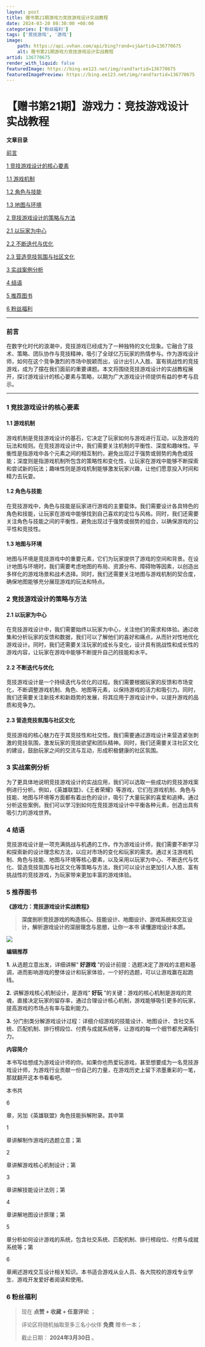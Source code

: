 ```yaml
---
layout: post
title: 赠书第21期游戏力竞技游戏设计实战教程
date: 2024-03-20 08:30:00 +08:00
categories: ['粉丝福利']
tags: ['竞技游戏', '游戏']
image:
    path: https://api.vvhan.com/api/bing?rand=sj&artid=136770675
    alt: 赠书第21期游戏力竞技游戏设计实战教程
artid: 136770675
render_with_liquid: false
featuredImage: https://bing.ee123.net/img/rand?artid=136770675
featuredImagePreview: https://bing.ee123.net/img/rand?artid=136770675
---
```


# 【赠书第21期】游戏力：竞技游戏设计实战教程

**文章目录**

[前言](#%E5%89%8D%E8%A8%80)

[1 竞技游戏设计的核心要素](#1%20%E7%AB%9E%E6%8A%80%E6%B8%B8%E6%88%8F%E8%AE%BE%E8%AE%A1%E7%9A%84%E6%A0%B8%E5%BF%83%E8%A6%81%E7%B4%A0)

[1.1 游戏机制](#1.1%20%E6%B8%B8%E6%88%8F%E6%9C%BA%E5%88%B6)

[1.2 角色与技能](#1.2%20%E8%A7%92%E8%89%B2%E4%B8%8E%E6%8A%80%E8%83%BD)

[1.3 地图与环境](#1.3%20%E5%9C%B0%E5%9B%BE%E4%B8%8E%E7%8E%AF%E5%A2%83)

[2 竞技游戏设计的策略与方法](#2%20%E7%AB%9E%E6%8A%80%E6%B8%B8%E6%88%8F%E8%AE%BE%E8%AE%A1%E7%9A%84%E7%AD%96%E7%95%A5%E4%B8%8E%E6%96%B9%E6%B3%95)

[2.1 以玩家为中心](#2.1%20%E4%BB%A5%E7%8E%A9%E5%AE%B6%E4%B8%BA%E4%B8%AD%E5%BF%83)

[2.2 不断迭代与优化](#2.2%20%E4%B8%8D%E6%96%AD%E8%BF%AD%E4%BB%A3%E4%B8%8E%E4%BC%98%E5%8C%96)

[2.3 营造竞技氛围与社区文化](#2.3%20%E8%90%A5%E9%80%A0%E7%AB%9E%E6%8A%80%E6%B0%9B%E5%9B%B4%E4%B8%8E%E7%A4%BE%E5%8C%BA%E6%96%87%E5%8C%96)

[3 实战案例分析](#3%20%E5%AE%9E%E6%88%98%E6%A1%88%E4%BE%8B%E5%88%86%E6%9E%90)

[4 结语](#4%20%E7%BB%93%E8%AF%AD)

[5 推荐图书](#5%C2%A0%E6%8E%A8%E8%8D%90%E5%9B%BE%E4%B9%A6)

[6 粉丝福利](#8%20%E7%B2%89%E4%B8%9D%E7%A6%8F%E5%88%A9)

---

### 

### 前言

在数字化时代的浪潮中，竞技游戏已经成为了一种独特的文化现象。它融合了技术、策略、团队协作与竞技精神，吸引了全球亿万玩家的热情参与。作为游戏设计师，如何在这个竞争激烈的市场中脱颖而出，设计出引人入胜、富有挑战性的竞技游戏，成为了摆在我们面前的重要课题。本文将围绕竞技游戏设计的实战教程展开，探讨游戏设计的核心要素与策略，以期为广大游戏设计师提供有益的参考与启示。

---

### 1 竞技游戏设计的核心要素

#### 1.1 游戏机制

游戏机制是竞技游戏设计的基石，它决定了玩家如何与游戏进行互动，以及游戏的玩法和规则。在竞技游戏设计中，我们需要关注机制的平衡性、深度和趣味性。平衡性是指游戏中各个元素之间的相互制约，避免出现过于强势或弱势的角色或技能；深度则是指游戏机制所包含的策略性和变化性，让玩家在游戏中能够不断探索和尝试新的玩法；趣味性则是游戏机制能够激发玩家兴趣，让他们愿意投入时间和精力去玩耍。

#### 1.2 角色与技能

在竞技游戏中，角色与技能是玩家进行游戏的主要载体。我们需要设计各具特色的角色和技能，让玩家在游戏中能够找到自己喜欢的定位与风格。同时，我们还需要关注角色与技能之间的平衡性，避免出现过于强势或弱势的组合，以确保游戏的公平性和竞技性。

#### 1.3 地图与环境

地图与环境是竞技游戏中的重要元素，它们为玩家提供了游戏的空间和背景。在设计地图与环境时，我们需要考虑地图的布局、资源分布、障碍物等因素，以创造出多样化的游戏场景和战术选择。同时，我们还需要关注地图与游戏机制的契合度，确保地图能够充分展现游戏的玩法和特点。

### 2 竞技游戏设计的策略与方法

#### 2.1 以玩家为中心

在竞技游戏设计中，我们需要始终以玩家为中心，关注他们的需求和体验。通过收集和分析玩家的反馈和数据，我们可以了解他们的喜好和痛点，从而针对性地优化游戏设计。同时，我们还需要关注玩家的成长与变化，设计具有挑战性和成长性的游戏内容，让玩家在游戏中能够不断提升自己的技能和水平。

#### 2.2 不断迭代与优化

竞技游戏设计是一个持续迭代与优化的过程。我们需要根据玩家的反馈和市场变化，不断调整游戏机制、角色、地图等元素，以保持游戏的活力和吸引力。同时，我们还需要关注新技术和新趋势的发展，将其应用于游戏设计中，以提升游戏的品质和竞争力。

#### 2.3 营造竞技氛围与社区文化

竞技游戏的核心魅力在于其竞技性和社交性。我们需要通过游戏设计来营造紧张刺激的竞技氛围，激发玩家的竞技欲望和团队精神。同时，我们还需要关注社区文化的建设，鼓励玩家之间的交流与互动，形成积极健康的社区氛围。

### 3 实战案例分析

为了更具体地说明竞技游戏设计的实战应用，我们可以选取一些成功的竞技游戏案例进行分析。例如，《英雄联盟》、《王者荣耀》等游戏，它们在游戏机制、角色与技能、地图与环境等方面都有着出色的设计，吸引了大量玩家的喜爱和追捧。通过分析这些案例，我们可以学习到如何在竞技游戏设计中平衡各种元素，创造出具有吸引力的游戏世界。

### 4 结语

竞技游戏设计是一项充满挑战与机遇的工作。作为游戏设计师，我们需要不断学习和探索新的设计理念和方法，以应对市场的变化和玩家的需求。通过关注游戏机制、角色与技能、地图与环境等核心要素，以及采用以玩家为中心、不断迭代与优化、营造竞技氛围与社区文化等策略与方法，我们可以设计出更加引人入胜、富有挑战性的竞技游戏，为玩家带来更加丰富的游戏体验。

### 5 推荐图书

**《游戏力：竞技游戏设计实战教程》**

> **深度剖析竞技游戏的构造核心、技能设计、地图设计、游戏系统和交互设计，解析游戏设计的深层理念与思想，让你一本书
> 读懂游戏设计本质。**

![](https://i-blog.csdnimg.cn/blog_migrate/00a5c0ff3ee5053a6876f3c041bc8f5c.jpeg)

**编辑推荐**

**1.**
从选题立意出发，详细讲解“
**好游戏**
”的设计前提：选题决定了游戏的主题和基调，进而影响游戏的整体设计和玩家体验，一个好的选题，可以让游戏赢在起跑线。

**2.**
讲解游戏核心机制设计，是游戏“
**好玩**
”的关键：游戏的核心机制是游戏的灵魂，直接决定玩家的留存率，通过合理设计核心机制，游戏能够吸引更多的玩家，提高游戏的市场占有率与盈利能力。

**3.**
分门别类分解游戏设计过程：详细介绍游戏的技能设计、地图设计、含社交系统、匹配机制、排行榜段位、付费与成就系统等，让游戏的每一个细节都充满吸引力。

**内容简介**

本书写给想成为游戏设计师的你。如果你也热爱玩游戏，甚至想要成为一名竞技游戏设计师，为游戏行业贡献一份自己的力量，在游戏历史上留下浓墨重彩的一笔，那就翻开这本书看看吧。

本书共

6

章，另加《英雄联盟》角色技能拆解附录。其中第

1

章讲解制作游戏的选题立意；第

2

章讲解游戏核心机制设计；第

3

章讲解技能设计法则；第

4

章讲解地图设计原理；第

5

章分析如何设计游戏的系统，包含社交系统、匹配机制、排行榜段位、付费与成就系统等；第

6

章阐述游戏交互设计相关知识。本书适合游戏从业人员、各大院校的游戏专业学生、游戏开发爱好者阅读和使用。

### 6 粉丝福利

> 现在
> **点赞 + 收藏 + 任意评论**
> ；
>
> 评论区将随机抽取至多三名小伙伴
> **免费**
> 赠书一本；
>
> 截止日期：
> **2024年3月30日**
> 。
